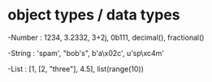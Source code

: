# object types / data types

-Number : 1234, 3.2332, 3+2j, 0b111, decimal(), fractional()

-String : 'spam', "bob's", b'a\x02c', u'sp\xc4m'

-List : [1, [2, "three"], 4.5],  list(range(10))